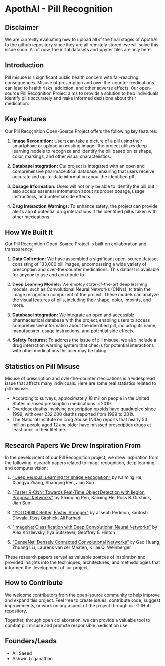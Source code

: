 # ApothAI - Pill Recognition

## Disclaimer
We are currently evaluating how to upload all of the final stages of ApothAI to the github repository since they are all remotely stored, we will solve this issue soon. As of now, the initial datasets and jupyter files are only here.

## Introduction

Pill misuse is a significant public health concern with far-reaching consequences. Misuse of prescription and over-the-counter medications can lead to health risks, addiction, and other adverse effects. Our open-source Pill Recognition Project aims to provide a solution to help individuals identify pills accurately and make informed decisions about their medication.

## Key Features

Our Pill Recognition Open-Source Project offers the following key features:

1. **Image Recognition:** Users can take a picture of a pill using their smartphone or upload an existing image. The project utilizes deep learning models to recognize and identify the pill based on its shape, color, markings, and other visual characteristics.

2. **Database Integration:** Our project is integrated with an open and comprehensive pharmaceutical database, ensuring that users receive accurate and up-to-date information about the identified pill.

3. **Dosage Information:** Users will not only be able to identify the pill but also access essential information about its proper dosage, usage instructions, and potential side effects.

4. **Drug Interaction Warnings:** To enhance safety, the project can provide alerts about potential drug interactions if the identified pill is taken with other medications.

## How We Built It

Our Pill Recognition Open-Source Project is built on collaboration and transparency:

1. **Data Collection:** We have assembled a significant open-source dataset consisting of 133,000 pill images, encompassing a wide variety of prescription and over-the-counter medications. This dataset is available for anyone to use and contribute to.

2. **Deep Learning Models:** We employ state-of-the-art deep learning models, such as Convolutional Neural Networks (CNNs), to train the image recognition component of the project. These models can analyze the visual features of pills, including their shape, color, imprints, and more.

3. **Database Integration:** We integrate an open and accessible pharmaceutical database with the project, enabling users to access comprehensive information about the identified pill, including its name, manufacturer, usage instructions, and potential side effects.

4. **Safety Features:** To address the issue of pill misuse, we also include a drug interaction warning system that checks for potential interactions with other medications the user may be taking.

## Statistics on Pill Misuse

Misuse of prescription and over-the-counter medications is a widespread issue that affects many individuals. Here are some real statistics related to pill misuse:

- According to surveys, approximately 18 million people in the United States misused prescription medications in 2019.
- Overdose deaths involving prescription opioids have quadrupled since 1999, with over 232,000 deaths reported from 1999 to 2019.
- The National Institute on Drug Abuse (NIDA) reports that nearly 53 million people aged 12 and older have misused prescription drugs at least once in their lifetime.

## Research Papers We Drew Inspiration From

In the development of our Pill Recognition project, we drew inspiration from the following research papers related to image recognition, deep learning, and computer vision:

1. ["Deep Residual Learning for Image Recognition"](https://arxiv.org/abs/1512.03385) by Kaiming He, Xiangyu Zhang, Shaoqing Ren, Jian Sun

2. ["Faster R-CNN: Towards Real-Time Object Detection with Region Proposal Networks"](https://arxiv.org/abs/1506.01497) by Shaoqing Ren, Kaiming He, Ross B. Girshick, Jian Sun

3. ["YOLO9000: Better, Faster, Stronger"](https://arxiv.org/abs/1612.08242) by Joseph Redmon, Santosh Divvala, Ross Girshick, Ali Farhadi

4. ["ImageNet Classification with Deep Convolutional Neural Networks"](http://www.cs.toronto.edu/~hinton/absps/imagenet.pdf) by Alex Krizhevsky, Ilya Sutskever, Geoffrey E. Hinton

5. ["DenseNet: Densely Connected Convolutional Networks"](https://arxiv.org/abs/1608.06993) by Gao Huang, Zhuang Liu, Laurens van der Maaten, Kilian Q. Weinberger

These research papers served as valuable sources of inspiration and provided insights into the techniques, architectures, and methodologies that informed the development of our project.

## How to Contribute

We welcome contributors from the open-source community to help improve and expand this project. Feel free to create issues, contribute code, suggest improvements, or work on any aspect of the project through our GitHub repository.

Together, through open collaboration, we can provide a valuable tool to combat pill misuse and promote responsible medication use.

## Founders/Leads

- Ali Saeed
- Ashwin Loganathan
